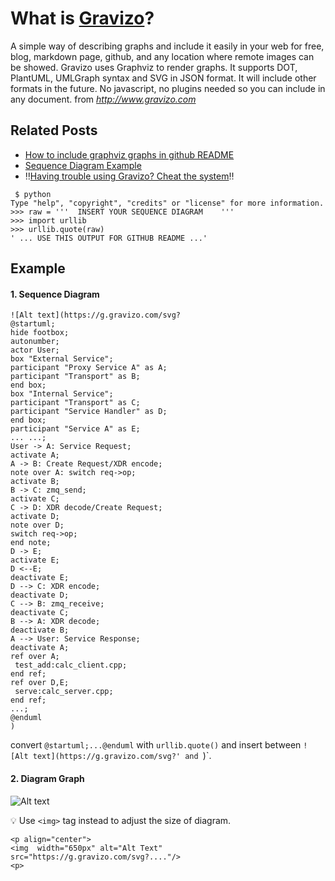 # What is [Gravizo](http://www.gravizo.com/)?

A simple way of describing graphs and include it easily in your web for free, blog, markdown page, github, and any location where remote images can be showed. Gravizo uses Graphviz to render graphs. It supports DOT, PlantUML, UMLGraph syntax and SVG in JSON format. It will include other formats in the future. No javascript, no plugins needed so you can include in any document. from _http://www.gravizo.com_

## Related Posts

- [How to include graphviz graphs in github README](https://github.com/TLmaK0/gravizo)
- [Sequence Diagram Example](http://plantuml.com/sequence-diagram)
- :bangbang:[Having trouble using Gravizo? Cheat the system](https://gist.github.com/svenevs/ce05761128e240e27883e3372ccd4ecd):bangbang:

```
 $ python
Type "help", "copyright", "credits" or "license" for more information.
>>> raw = '''  INSERT YOUR SEQUENCE DIAGRAM    '''
>>> import urllib
>>> urllib.quote(raw)
' ... USE THIS OUTPUT FOR GITHUB README ...'
```

## Example

#### 1. Sequence Diagram

```
![Alt text](https://g.gravizo.com/svg?
@startuml;
hide footbox;
autonumber;
actor User;
box "External Service";
participant "Proxy Service A" as A;
participant "Transport" as B;
end box;
box "Internal Service";
participant "Transport" as C;
participant "Service Handler" as D;
end box;
participant "Service A" as E;
... ...;
User -> A: Service Request;
activate A;
A -> B: Create Request/XDR encode;
note over A: switch req->op;
activate B;
B -> C: zmq_send;
activate C;
C -> D: XDR decode/Create Request;
activate D;
note over D;
switch req->op;
end note;
D -> E;
activate E;
D <--E;
deactivate E;
D --> C: XDR encode;
deactivate D;
C --> B: zmq_receive;
deactivate C;
B --> A: XDR decode;
deactivate B;
A --> User: Service Response;
deactivate A;
ref over A;
 test_add:calc_client.cpp;
end ref;
ref over D,E;
 serve:calc_server.cpp;
end ref;
...;
@enduml
)
```

convert `@startuml;...@enduml` with `urllib.quote()` and insert  between `![Alt text](https://g.gravizo.com/svg?' and `)`.


#### 2. Diagram Graph

![Alt text](https://g.gravizo.com/svg?%40startuml%3B%0Ahide%20footbox%3B%0Aautonumber%3B%0Aactor%20User%3B%0Abox%20%22External%20Service%22%3B%0Aparticipant%20%22Proxy%20Service%20A%22%20as%20A%3B%0Aparticipant%20%22Transport%22%20as%20B%3B%0Aend%20box%3B%0Abox%20%22Internal%20Service%22%3B%0Aparticipant%20%22Transport%22%20as%20C%3B%0Aparticipant%20%22Service%20Handler%22%20as%20D%3B%0Aend%20box%3B%0Aparticipant%20%22Service%20A%22%20as%20E%3B%0A...%20...%3B%0AUser%20-%3E%20A%3A%20Service%20Request%3B%0Aactivate%20A%3B%0AA%20-%3E%20B%3A%20Create%20Request/XDR%20encode%3B%0Anote%20over%20A%3A%20switch%20req-%3Eop%3B%0Aactivate%20B%3B%0AB%20-%3E%20C%3A%20zmq_send%3B%0Aactivate%20C%3B%0AC%20-%3E%20D%3A%20XDR%20decode/Create%20Request%3B%0Aactivate%20D%3B%0Anote%20over%20D%3B%0Aswitch%20req-%3Eop%3B%0Aend%20note%3B%0AD%20-%3E%20E%3B%0Aactivate%20E%3B%0AD%20%3C--E%3B%0Adeactivate%20E%3B%0AD%20--%3E%20C%3A%20XDR%20encode%3B%0Adeactivate%20D%3B%0AC%20--%3E%20B%3A%20zmq_receive%3B%0Adeactivate%20C%3B%0AB%20--%3E%20A%3A%20XDR%20decode%3B%0Adeactivate%20B%3B%0AA%20--%3E%20User%3A%20Service%20Response%3B%0Adeactivate%20A%3B%0Aref%20over%20A%3B%0A%20test_add%3Acalc_client.cpp%3B%0Aend%20ref%3B%0Aref%20over%20D%2CE%3B%0A%20serve%3Acalc_server.cpp%3B%0Aend%20ref%3B%0A...%3B%0A%40enduml)

:bulb: Use `<img>` tag instead to adjust the size of diagram.

```
<p align="center">
<img  width="650px" alt="Alt Text" src="https://g.gravizo.com/svg?...."/>
<p>
```
